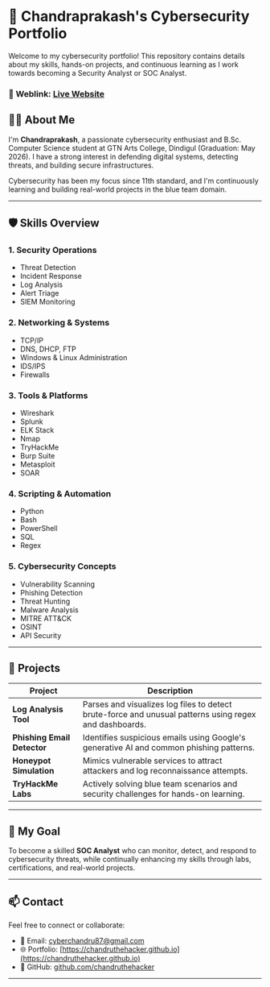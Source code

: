 # 🔐 Chandraprakash's Cybersecurity Portfolio

Welcome to my cybersecurity portfolio! This repository contains details about my skills, hands-on projects, and continuous learning as I work towards becoming a Security Analyst or SOC Analyst.

### 🔗 Weblink: [Live Website](https://chandruthehacker.github.io)

## 👨‍💻 About Me

I'm **Chandraprakash**, a passionate cybersecurity enthusiast and B.Sc. Computer Science student at GTN Arts College, Dindigul (Graduation: May 2026). I have a strong interest in defending digital systems, detecting threats, and building secure infrastructures.

Cybersecurity has been my focus since 11th standard, and I'm continuously learning and building real-world projects in the blue team domain.

---

## 🛡️ Skills Overview

### 1. Security Operations
- Threat Detection
- Incident Response
- Log Analysis
- Alert Triage
- SIEM Monitoring

### 2. Networking & Systems
- TCP/IP
- DNS, DHCP, FTP
- Windows & Linux Administration
- IDS/IPS
- Firewalls

### 3. Tools & Platforms
- Wireshark
- Splunk
- ELK Stack
- Nmap
- TryHackMe
- Burp Suite
- Metasploit
- SOAR

### 4. Scripting & Automation
- Python
- Bash
- PowerShell
- SQL
- Regex

### 5. Cybersecurity Concepts
- Vulnerability Scanning
- Phishing Detection
- Threat Hunting
- Malware Analysis
- MITRE ATT&CK
- OSINT
- API Security

---

## 🔬 Projects

| Project | Description |
|--------|-------------|
| **Log Analysis Tool** | Parses and visualizes log files to detect brute-force and unusual patterns using regex and dashboards. |
| **Phishing Email Detector** | Identifies suspicious emails using Google's generative AI and common phishing patterns. |
| **Honeypot Simulation** | Mimics vulnerable services to attract attackers and log reconnaissance attempts. |
| **TryHackMe Labs** | Actively solving blue team scenarios and security challenges for hands-on learning. |

---

## 🎯 My Goal

To become a skilled **SOC Analyst** who can monitor, detect, and respond to cybersecurity threats, while continually enhancing my skills through labs, certifications, and real-world projects.

---

## 📫 Contact

Feel free to connect or collaborate:

- 📧 Email: cyberchandru87@gmail.com  
- 🌐 Portfolio: [https://chandruthehacker.github.io](https://chandruthehacker.github.io)  
- 🐙 GitHub: [github.com/chandruthehacker](https://github.com/chandruthehacker)

---

